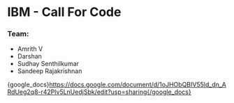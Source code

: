 # IBM - Call For Code

### Team:

-   Amrith V
-   Darshan
-   Sudhay Senthilkumar
-   Sandeep Rajakrishnan

{google_docs}https://docs.google.com/document/d/1oJHObQBIV55ld_dn_ARdUeg2q8-r42Plv5LnUedjSbk/edit?usp=sharing{/google_docs}
